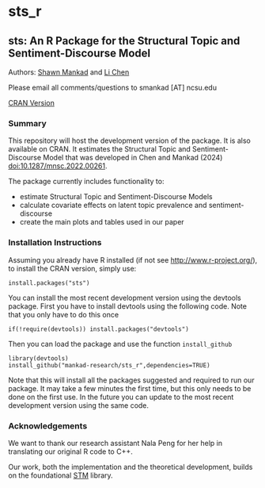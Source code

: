 # sts_r
## sts: An R Package for the Structural Topic and Sentiment-Discourse Model

Authors: [Shawn Mankad](http://mankad-research.github.io) and [Li Chen](https://business.cornell.edu/faculty-research/faculty/lc785/)

Please email all comments/questions to smankad [AT] ncsu.edu

[CRAN Version](https://CRAN.R-project.org/package=sts)

### Summary

This repository will host the development version of the package.  It is also available on CRAN. It estimates the Structural Topic and Sentiment-Discourse Model that was developed in Chen and Mankad (2024) <doi:10.1287/mnsc.2022.00261>. 

The package currently includes functionality to:
* estimate Structural Topic and Sentiment-Discourse Models
* calculate covariate effects on latent topic prevalence and sentiment-discourse
* create the main plots and tables used in our paper

### Installation Instructions
Assuming you already have R installed (if not see http://www.r-project.org/),
to install the CRAN version, simply use:
```
install.packages("sts")
```

You can install the most recent development version using the devtools package.  First you have 
to install devtools using the following code.  Note that you only have to do this once
```  
if(!require(devtools)) install.packages("devtools")
```   
Then you can load the package and use the function `install_github`

```
library(devtools)
install_github("mankad-research/sts_r",dependencies=TRUE)
```

Note that this will install all the packages suggested and required to run our package.  It may take a few minutes the first time, but this only needs to be done on the first use.  In the future you can update to the most recent development version using the same code. 

### Acknowledgements
We want to thank our research assistant Nala Peng for her help in translating our original R code to C++.

Our work, both the implementation and the theoretical development, builds on the foundational [STM](https://github.com/bstewart/stm) library.



